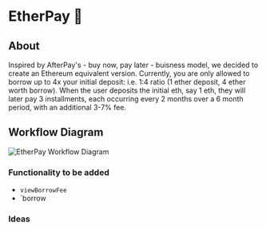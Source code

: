 # EtherPay 💸

## About
Inspired by AfterPay's - buy now, pay later - buisness model, we decided to create an Ethereum equivalent version. 
Currently, you are only allowed to borrow up to 4x your initial deposit: i.e. 1:4 ratio (1 ether deposit, 4 ether worth borrow). 
When the user deposits the initial eth, say 1 eth, they will later pay 3 installments, each occurring every 2 months over a 6 month period, with an additional 3-7% fee. 

## Workflow Diagram
![EtherPay Workflow Diagram](https://github.com/virtualworldindustries/BuyNowPayLaterCrypto/blob/main/Diagram(s)/EtherPay%20Workflow.PNG)

### Functionality to be added
-  `viewBorrowFee`
-  `borrow

### Ideas 
